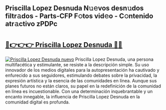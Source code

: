 ## Priscilla Lopez Desnuda N𝚞𝚎vos desn𝚞dos filtr𝚊dos - Parts-CFP F𝚘tos vid𝚎o - C𝚘ntenido atr𝚊ctivo zPDPc

# <h2><a href="http://mb0d5pa.tromn.icu/?c=Priscilla+Lopez+Desnuda">🔗👉👉👉 Priscilla Lopez Desnuda 🔗🔗</a></h2>

[![Priscilla Lopez Desnuda nuevo](https://i.imgur.com/pEAQMta.gif)](http://mb0d5pa.tromn.icu/?c=Priscilla+Lopez+Desnuda)
Priscilla Lopez Desnuda, una persona multifacética y estimulante, se resiste a la descripción simple. Su uso innovador de los medios digitales para la autopresentación ha cautivado y enfurecido a sus seguidores, estimulando debates sobre la privacidad, la expresión artística y la esencia de las comunidades en línea. Aunque sus planes futuros no están claros, su papel en la redefinición de la comunidad en línea es incuestionable. Con una determinación inquebrantable y un encanto innegable, la influencia de Priscilla Lopez Desnuda en la comunidad digital es profunda.
